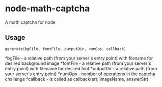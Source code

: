 # node-math-captcha
A math captcha for node

## Usage
`generate(bgFile, fontFile, outputDir, numOps, callback)`

*bgFile - a relative path (from your server's entry point) with filename for desired background image
*fontFile - a relative path (from your server's entry point) with filename for desired font
*outputDir - a relative path (from your server's entry point)
*numOps - number of operations in the captcha challenge
*callback - is called as callback(err, imageName, answerStr)
